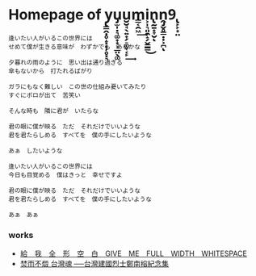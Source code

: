 # Homepage of y̢͇̭̣̥̝͓͙̦̥͓͉u̡̫̩̣͉͚̟͙͕̲̤̖͚u̮̮̘̖͍̟̗̠͚̞͔̙͢m̳͔̯͖͢i͕̩͉͈̯̝̗̬͇͇͜n̢̰̱͙̞̮ͅṋ̡̬̥͇̣̣͕̪ͅ9̢̙̙͙̤

```
逢いたい人がいるこの世界には
せめて僕が生きる意味が　わずかでも　あるかな

夕暮れの雨のように　思い出は通り過ぎる
傘もないから　打たれるばがり

ガラにもなく難しい　この世の仕組み憂いてみたり
すぐにボロが出て　苦笑い

そんな時も　隣に君が　いたらな

君の眼に僕が映る　ただ　それだけでいいような
君を君たらしめる　すべてを　僕の手にしたいような

あぁ　したいような

逢いたい人がいるこの世界には
今日も目覚める　僕はきっと　幸せですよ

君の眼に僕が映る　ただ　それだけでいいような
君を君たらしめる　すべてを　僕の手にしたいような

あぁ　あぁ
```

### works

- [給　我　全　形　空　白　GIVE　ME　FULL　WIDTH　WHITESPACE](https://yuuminn9.github.io/full-width-whitespace/)
- [焚而不燬 台灣魂 ──台灣建國烈士鄭南榕紀念集](https://github.com/yuuminn9/nylonsbook519)

